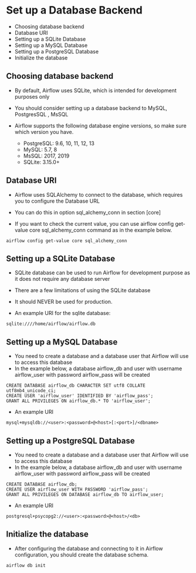 # Set up a Database Backend
- Choosing database backend
- Database URI
- Setting up a SQLite Database
- Setting up a MySQL Database
- Setting up a PostgreSQL Database
- Initialize the database

## Choosing database backend
- By default, Airflow uses SQLite, which is intended for development purposes only
- You should consider setting up a database backend to MySQL, PostgresSQL , MsSQL

- Airflow supports the following database engine versions, so make sure which version you have.
  - PostgreSQL: 9.6, 10, 11, 12, 13
  - MySQL: 5.7, 8
  - MsSQL: 2017, 2019
  - SQLite: 3.15.0+

## Database URI
- Airflow uses SQLAlchemy to connect to the database, which requires you to configure the Database URL
- You can do this in option sql_alchemy_conn in section [core]

- If you want to check the current value, you can use airflow config get-value core sql_alchemy_conn command as in the example below.
```
airflow config get-value core sql_alchemy_conn
```

## Setting up a SQLite Database
- SQLite database can be used to run Airflow for development purpose as it does not require any database server
- There are a few limitations of using the SQLite database
- It should NEVER be used for production.

- An example URI for the sqlite database:
```
sqlite:////home/airflow/airflow.db
```

## Setting up a MySQL Database
- You need to create a database and a database user that Airflow will use to access this database
- In the example below, a database airflow_db and user with username airflow_user with password airflow_pass will be created
```
CREATE DATABASE airflow_db CHARACTER SET utf8 COLLATE utf8mb4_unicode_ci;
CREATE USER 'airflow_user' IDENTIFIED BY 'airflow_pass';
GRANT ALL PRIVILEGES ON airflow_db.* TO 'airflow_user';
```

- An example URI
```
mysql+mysqldb://<user>:<password>@<host>[:<port>]/<dbname>
```

## Setting up a PostgreSQL Database
- You need to create a database and a database user that Airflow will use to access this database
- In the example below, a database airflow_db and user with username airflow_user with password airflow_pass will be created
```
CREATE DATABASE airflow_db;
CREATE USER airflow_user WITH PASSWORD 'airflow_pass';
GRANT ALL PRIVILEGES ON DATABASE airflow_db TO airflow_user;
```

- An example URI
```
postgresql+psycopg2://<user>:<password>@<host>/<db>
```

## Initialize the database
- After configuring the database and connecting to it in Airflow configuration, you should create the database schema.
```
airflow db init
```

